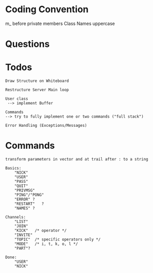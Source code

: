 # Coding Convention
m_ before private members
Class Names uppercase

# Questions

# Todos

    Draw Structure on Whiteboard

    Restructure Server Main loop
    
    User class
     --> implement Buffer

	Commands
    --> try to fully implement one or two commands ("full stack")
	
	Error Handling (Exceptions/Messages)

# Commands
    transform parameters in vector and at trail after : to a string

    Basics:
        "NICK"
        "USER"
        "PASS"
        "QUIT"
        "PRIVMSG"
        "PING"/"PONG"
        "ERROR" ?
        "RESTART"	?
        "NAMES" ?

    Channels:
        "LIST"
        "JOIN"
        "KICK"   /* operator */
        "INVITE"
        "TOPIC"  /* specific operators only */
        "MODE"   /* i, t, k, o, l */
        "PART"?

    Done:
        "USER"
        "NICK"
